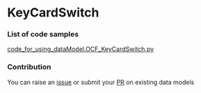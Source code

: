 # KeyCardSwitch

### List of code samples 

<!-- 50-List of code -->

<!-- [code entry](link) -->
[code_for_using_dataModel.OCF_KeyCardSwitch.py](https://github.com/smart-data-models/dataModel.OCF/blob/master/KeyCardSwitch/code/code_for_using_dataModel.OCF_KeyCardSwitch.py)


<!-- /50-List of code -->

### Contribution
You can raise an [issue](https://github.com/smart-data-models/dataModel.OCF/issues) or submit your [PR](https://github.com/smart-data-models/dataModel.OCF/pulls) on existing data models
